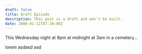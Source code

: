 ```yaml
---
draft: false
title: Draft Episode
description: This post is a draft and won't be built.
date: 2000-01-11T07:30:00Z
---
```



This Wednesday night at 9pm at midnight at 3am in a cemetery...

lorem asdasd asd 